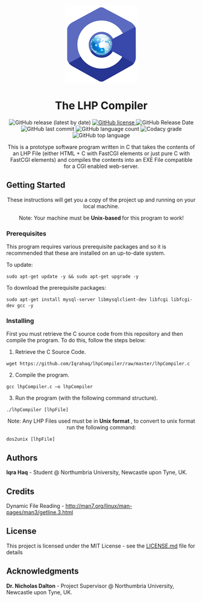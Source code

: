 <meta name="author" content="Iqra Haq">

<p align="center">
  <img src="lhpCompilerIcon.png" alt="lhpCompilerIcon">
</p>

<h1 align="center" style="font-weight: bold;">
  The LHP Compiler
</h1>

<p align="center">
  <img alt="GitHub release (latest by date)" src="https://img.shields.io/github/v/release/Iqrahaq/The-LHP-Compiler">
  <a href="https://github.com/Iqrahaq/The-LHP-Compiler/blob/main/LICENSE">
    <img alt="GitHub license" src="https://img.shields.io/github/license/Iqrahaq/The-LHP-Compiler">
  </a>  
  <img alt="GitHub Release Date" src="https://img.shields.io/github/release-date/Iqrahaq/The-LHP-Compiler">
  <img alt="GitHub last commit" src="https://img.shields.io/github/last-commit/Iqrahaq/The-LHP-Compiler">
  <img alt="GitHub language count" src="https://img.shields.io/github/languages/count/Iqrahaq/The-LHP-Compiler">
  <img alt="Codacy grade" src="https://img.shields.io/codacy/grade/ea3a99f3ce1f43d1a65d8252ba0fa3ea"> <br/>
  <img alt="GitHub top language" src="https://img.shields.io/github/languages/top/Iqrahaq/The-LHP-Compiler">
</p>

<p align="center">This is a prototype software program written in C that takes the contents of an LHP File (either HTML + C with FastCGI elements or just pure C with FastCGI elements) and compiles the contents into an EXE File compatible for a CGI enabled web-server.</p>

## Getting Started

<p align="center"> These instructions will get you a copy of the project up and running on your local machine. </p>
<p align="center"> Note: Your machine must be <b> Unix-based </b> for this program to work! </p>

### Prerequisites

This program requires various prerequisite packages and so it is recommended that these are installed on an up-to-date system.

To update:

```
sudo apt-get update -y && sudo apt-get upgrade -y
```

To download the prerequisite packages:

```
sudo apt-get install mysql-server libmysqlclient-dev libfcgi libfcgi-dev gcc -y
```

### Installing

First you must retrieve the C source code from this repository and then compile the program.
To do this, follow the steps below:

1. Retrieve the C Source Code.

```
wget https://github.com/Iqrahaq/lhpCompiler/raw/master/lhpCompiler.c
```

2. Compile the program.

```
gcc lhpCompiler.c –o lhpCompiler
```
3. Run the program (with the following command structure).
```
./lhpCompiler [lhpFile]
```

<p align="center"> Note: Any LHP Files used must be in <b> Unix format </b>, to convert to unix format run the following command: </p>

```
dos2unix [lhpFile]
```

## Authors
**Iqra Haq** - Student @ Northumbria University, Newcastle upon Tyne, UK.

## Credits
Dynamic File Reading - http://man7.org/linux/man-pages/man3/getline.3.html

## License

This project is licensed under the MIT License - see the [LICENSE.md](LICENSE) file for details

## Acknowledgments
**Dr. Nicholas Dalton** - Project Supervisor @ Northumbria University, Newcastle upon Tyne, UK.


